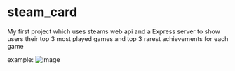# steam_card

My first project which uses steams web api and a Express server to show users their top 3 most played games and top 3 rarest achievements for each game

example:
![image](https://github.com/muchlogic/steam_card/assets/84250409/140d1e3a-4ea9-471f-934b-705f624d3f83)
